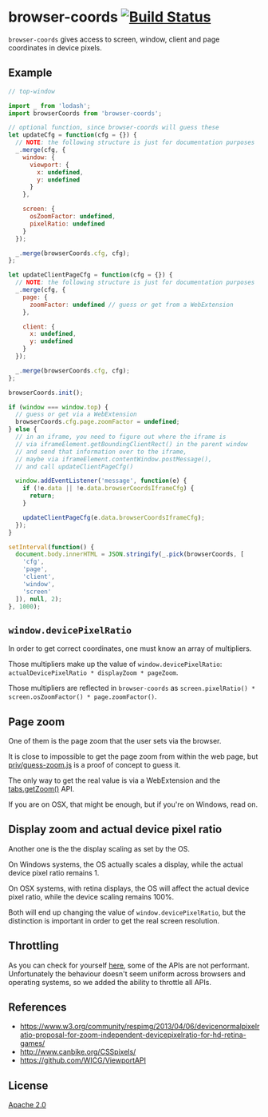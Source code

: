 # browser-coords [![Build Status][2]][1]

`browser-coords` gives access to screen, window, client and page coordinates in device pixels.


## Example

```javascript
// top-window

import _ from 'lodash';
import browserCoords from 'browser-coords';

// optional function, since browser-coords will guess these
let updateCfg = function(cfg = {}) {
  // NOTE: the following structure is just for documentation purposes
  _.merge(cfg, {
    window: {
      viewport: {
        x: undefined,
        y: undefined
      }
    },

    screen: {
      osZoomFactor: undefined,
      pixelRatio: undefined
    }
  });

  _.merge(browserCoords.cfg, cfg);
};

let updateClientPageCfg = function(cfg = {}) {
  // NOTE: the following structure is just for documentation purposes
  _.merge(cfg, {
    page: {
      zoomFactor: undefined // guess or get from a WebExtension
    },

    client: {
      x: undefined,
      y: undefined
    }
  });

  _.merge(browserCoords.cfg, cfg);
};

browserCoords.init();

if (window === window.top) {
  // guess or get via a WebExtension
  browserCoords.cfg.page.zoomFactor = undefined;
} else {
  // in an iframe, you need to figure out where the iframe is
  // via iframeElement.getBoundingClientRect() in the parent window
  // and send that information over to the iframe,
  // maybe via iframeElement.contentWindow.postMessage(),
  // and call updateClientPageCfg()

  window.addEventListener('message', function(e) {
    if (!e.data || !e.data.browserCoordsIframeCfg) {
      return;
    }

    updateClientPageCfg(e.data.browserCoordsIframeCfg);
  });
}

setInterval(function() {
  document.body.innerHTML = JSON.stringify(_.pick(browserCoords, [
    'cfg',
    'page',
    'client',
    'window',
    'screen'
  ]), null, 2);
}, 1000);
```


## `window.devicePixelRatio`

In order to get correct coordinates, one must know an array of multipliers.

Those multipliers make up the value of `window.devicePixelRatio`:
`actualDevicePixelRatio * displayZoom * pageZoom`.

Those multipliers are reflected in `browser-coords`
as `screen.pixelRatio() * screen.osZoomFactor() * page.zoomFactor()`.

## Page zoom

One of them is the page zoom that the user sets via the browser.

It is close to impossible to get the page zoom from within the web page,
but [priv/guess-zoom.js](priv/guess-zoom.js) is a proof of concept to guess it.

The only way to get the real value is via a WebExtension
and the [tabs.getZoom()](https://developer.mozilla.org/en-US/Add-ons/WebExtensions/API/tabs/getZoom) API.

If you are on OSX, that might be enough, but if you're on Windows, read on.


## Display zoom and actual device pixel ratio

Another one is the the display scaling as set by the OS.

On Windows systems,
the OS actually scales a display, while the actual device pixel ratio remains 1.

On OSX systems, with retina displays,
the OS will affect the actual device pixel ratio, while the device scaling remains 100%.

Both will end up changing the value of `window.devicePixelRatio`,
but the distinction is important in order to get the real screen resolution.


## Throttling

As you can check for yourself [here](https://jsperf.com/coords),
some of the APIs are not performant.
Unfortunately the behaviour doesn't seem uniform across browsers and operating systems,
so we added the ability to throttle all APIs.


## References

* https://www.w3.org/community/respimg/2013/04/06/devicenormalpixelratio-proposal-for-zoom-independent-devicepixelratio-for-hd-retina-games/
* http://www.canbike.org/CSSpixels/
* https://github.com/WICG/ViewportAPI


## License

[Apache 2.0](LICENSE)


  [1]: https://travis-ci.com/tobiipro/browser-coords
  [2]: https://travis-ci.com/tobiipro/browser-coords.svg?branch=master
